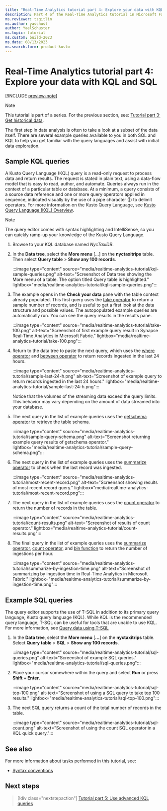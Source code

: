 ```yaml
---
title: "Real-Time Analytics tutorial part 4: Explore your data with KQL and SQL"
description: Part 4 of the Real-Time Analytics tutorial in Microsoft Fabric.
ms.reviewer: tzgitlin
ms.author: yaschust
author: YaelSchuster
ms.topic: tutorial
ms.custom: build-2023
ms.date: 08/13/2023
ms.search.form: product-kusto
---
```

# Real-Time Analytics tutorial part 4: Explore your data with KQL and SQL

[!INCLUDE [preview-note](../includes/preview-note.md)]

> [!NOTE]
> This tutorial is part of a series. For the previous section, see: [Tutorial part 3: Get historical data](tutorial-3-get-historical-data.md).

The first step in data analysis is often to take a look at a subset of the data itself. There are several example queries available to you in both SQL and KQL to help you get familiar with the query languages and assist with initial data exploration.

## Sample KQL queries

 A Kusto Query Language (KQL) query is a read-only request to process data and return results. The request is stated in plain text, using a data-flow model that is easy to read, author, and automate. Queries always run in the context of a particular table or database. At a minimum, a query consists of a source data reference and one or more query operators applied in sequence, indicated visually by the use of a pipe character (|) to delimit operators. For more information on the Kusto Query Language, see [Kusto Query Language (KQL) Overview](/azure/data-explorer/kusto/query/index?context=/fabric/context/context).

> [!NOTE]
> The query editor comes with syntax highlighting and IntelliSense, so you can quickly ramp-up your knowledge of the Kusto Query Language.

1. Browse to your KQL database named *NycTaxiDB*.
1. In the **Data tree**, select the **More menu** [...] on the **nyctaxitrips** table. Then select **Query table** > **Show any 100 records**.

    :::image type="content" source="media/realtime-analytics-tutorial/kql-sample-queries.png" alt-text="Screenshot of Data tree showing the More menu of a table. The option titled Query table is highlighted." lightbox="media/realtime-analytics-tutorial/kql-sample-queries.png":::

1. The example opens in the **Check your data** pane with the table context already populated. This first query uses the [take operator](/azure/data-explorer/kusto/query/takeoperator?context=/fabric/context/context&pivots=fabric) to return a sample number of records, and is useful to get a first look at the data structure and possible values. The autopopulated example queries are automatically run. You can see the query results in the results pane.

    :::image type="content" source="media/realtime-analytics-tutorial/take-100.png" alt-text="Screenshot of first example query result in Synapse Real-Time Analytics in Microsoft Fabric." lightbox="media/realtime-analytics-tutorial/take-100.png":::

1. Return to the data tree to paste the next query, which uses the [where operator](/azure/data-explorer/kusto/query/whereoperator?context=/fabric/context/context&pivots=fabric) and [between operator](/azure/data-explorer/kusto/query/betweenoperator?context=/fabric/context/context&pivots=fabric) to return records ingested in the last 24 hours.

    :::image type="content" source="media/realtime-analytics-tutorial/sample-last-24-h.png" alt-text="Screenshot of example query to return records ingested in the last 24 hours." lightbox="media/realtime-analytics-tutorial/sample-last-24-h.png":::

    Notice that the volumes of the streaming data exceed the query limits. This behavior may vary depending on the amount of data streamed into your database.

1. The next query in the list of example queries uses the [getschema operator](/azure/data-explorer/kusto/query/getschemaoperator?context=/fabric/context/context&pivots=fabric) to retrieve the table schema.

    :::image type="content" source="media/realtime-analytics-tutorial/sample-query-schema.png" alt-text="Screenshot returning example query results of getschema operator." lightbox="media/realtime-analytics-tutorial/sample-query-schema.png":::

1. The next query in the list of example queries uses the [summarize operator](/azure/data-explorer/kusto/query/summarizeoperator?context=/fabric/context/context&pivots=fabric) to check when the last record was ingested.

    :::image type="content" source="media/realtime-analytics-tutorial/most-recent-record.png" alt-text="Screenshot showing results of most recent record query." lightbox="media/realtime-analytics-tutorial/most-recent-record.png":::

1. The next query in the list of example queries uses the [count operator](/azure/data-explorer/kusto/query/countoperator?context=/fabric/context/context&pivots=fabric) to return the number of records in the table.

    :::image type="content" source="media/realtime-analytics-tutorial/count-results.png" alt-text="Screenshot of results of count operator." lightbox="media/realtime-analytics-tutorial/count-results.png":::

1. The final query in the list of example queries uses the [summarize operator](/azure/data-explorer/kusto/query/summarizeoperator?context=/fabric/context/context&pivots=fabric), [count operator](/azure/data-explorer/kusto/query/countoperator?context=/fabric/context/context&pivots=fabric), and [bin function](/azure/data-explorer/kusto/query/binfunction?context=/fabric/context/context&pivots=fabric) to return the number of ingestions per hour.

    :::image type="content" source="media/realtime-analytics-tutorial/summarize-by-ingestion-time.png" alt-text="Screenshot of summarizing by ingestion time in Real-Time Analytics in Microsoft Fabric." lightbox="media/realtime-analytics-tutorial/summarize-by-ingestion-time.png":::

## Example SQL queries

The query editor supports the use of T-SQL in addition to its primary query language, Kusto query language (KQL). While KQL is the recommended query language, T-SQL can be useful for tools that are unable to use KQL. For more information, see [Query data using T-SQL](/azure/data-explorer/t-sql)

1. In the **Data tree**, select the **More menu** [**...**] on the **nyctaxitrips** table. Select **Query table** > **SQL** > **Show any 100 records**.

    :::image type="content" source="media/realtime-analytics-tutorial/sql-queries.png" alt-text="Screenshot of example SQL queries." lightbox="media/realtime-analytics-tutorial/sql-queries.png":::

1. Place your cursor somewhere within the query and select  **Run** or press **Shift + Enter**.

    :::image type="content" source="media/realtime-analytics-tutorial/sql-top-100.png" alt-text="Screenshot of using a SQL query to take top 100 results." lightbox="media/realtime-analytics-tutorial/sql-top-100.png":::

1. The next SQL query returns a count of the total number of records in the table.

    :::image type="content" source="media/realtime-analytics-tutorial/sql-count.png" alt-text="Screenshot of using the count SQL operator in a KQL quick query.":::

## See also

For more information about tasks performed in this tutorial, see:

* [Syntax conventions](/azure/data-explorer/kusto/query/syntax-conventions?context=/fabric/context/context&pivots=fabric)

## Next steps

> [!div class="nextstepaction"]
> [Tutorial part 5: Use advanced KQL queries](tutorial-5-advanced-kql-query.md)
